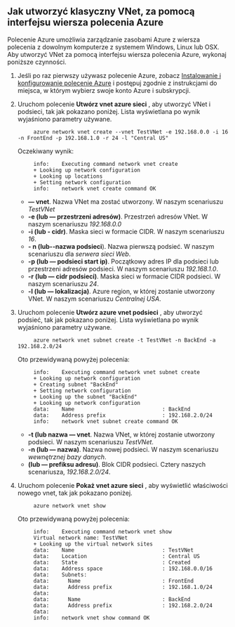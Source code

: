 ## <a name="how-to-create-a-classic-vnet-using-azure-cli"></a>Jak utworzyć klasyczny VNet, za pomocą interfejsu wiersza polecenia Azure

Polecenie Azure umożliwia zarządzanie zasobami Azure z wiersza polecenia z dowolnym komputerze z systemem Windows, Linux lub OSX. Aby utworzyć VNet za pomocą interfejsu wiersza polecenia Azure, wykonaj poniższe czynności.

1. Jeśli po raz pierwszy używasz polecenie Azure, zobacz [Instalowanie i konfigurowanie polecenie Azure](../articles/xplat-cli-install.md) i postępuj zgodnie z instrukcjami do miejsca, w którym wybierz swoje konto Azure i subskrypcji.
2. Uruchom polecenie **Utwórz vnet azure sieci** , aby utworzyć VNet i podsieci, tak jak pokazano poniżej. Lista wyświetlana po wynik wyjaśniono parametry używane.

            azure network vnet create --vnet TestVNet -e 192.168.0.0 -i 16 -n FrontEnd -p 192.168.1.0 -r 24 -l "Central US"
    
    Oczekiwany wynik:

            info:    Executing command network vnet create
            + Looking up network configuration
            + Looking up locations
            + Setting network configuration
            info:    network vnet create command OK

    - **— vnet**. Nazwa VNet ma zostać utworzony. W naszym scenariuszu *TestVNet*
    - **-e (lub — przestrzeni adresów)**. Przestrzeń adresów VNet. W naszym scenariuszu *192.168.0.0*
    - **-i (lub - cidr)**. Maska sieci w formacie CIDR. W naszym scenariuszu *16*.
    - **- n (lub--nazwa podsieci**). Nazwa pierwszą podsieć. W naszym scenariuszu dla *serwera sieci Web*.
    - **-p (lub — podsieci start ip)**. Początkowy adres IP dla podsieci lub przestrzeni adresów podsieci. W naszym scenariuszu *192.168.1.0*.
    - **-r (lub — cidr podsieci)**. Maska sieci w formacie CIDR podsieci. W naszym scenariuszu *24*.
    - **-l (lub — lokalizacja)**. Azure region, w której zostanie utworzony VNet. W naszym scenariuszu *Centralnej USA*.

3. Uruchom polecenie **Utwórz azure vnet podsieci** , aby utworzyć podsieć, tak jak pokazano poniżej. Lista wyświetlana po wynik wyjaśniono parametry używane.

            azure network vnet subnet create -t TestVNet -n BackEnd -a 192.168.2.0/24
    
    Oto przewidywaną powyżej polecenia:

            info:    Executing command network vnet subnet create
            + Looking up network configuration
            + Creating subnet "BackEnd"
            + Setting network configuration
            + Looking up the subnet "BackEnd"
            + Looking up network configuration
            data:    Name                            : BackEnd
            data:    Address prefix                  : 192.168.2.0/24
            info:    network vnet subnet create command OK

    - **-t (lub nazwa — vnet**. Nazwa VNet, w której zostanie utworzony podsieci. W naszym scenariuszu *TestVNet*.
    - **-n (lub — nazwa)**. Nazwa nowej podsieci. W naszym scenariuszu *wewnętrznej bazy danych*.
    - **(lub — prefiksu adresu)**. Blok CIDR podsieci. Cztery naszych scenariusza, *192.168.2.0/24*.

4. Uruchom polecenie **Pokaż vnet azure sieci** , aby wyświetlić właściwości nowego vnet, tak jak pokazano poniżej.

            azure network vnet show

    Oto przewidywaną powyżej polecenia:

            info:    Executing command network vnet show
            Virtual network name: TestVNet
            + Looking up the virtual network sites
            data:    Name                            : TestVNet
            data:    Location                        : Central US
            data:    State                           : Created
            data:    Address space                   : 192.168.0.0/16
            data:    Subnets:
            data:      Name                          : FrontEnd
            data:      Address prefix                : 192.168.1.0/24
            data:
            data:      Name                          : BackEnd
            data:      Address prefix                : 192.168.2.0/24
            data:
            info:    network vnet show command OK
